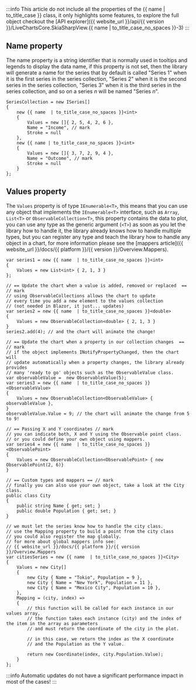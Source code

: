 :::info
This article do not include all the properties of the {{ name | to_title_case }} class, it only highlights some features, to
explore the full object checkout the [API explorer]({{ website_url }}/api/{{ version }}/LiveChartsCore.SkiaSharpView.{{ name  | to_title_case_no_spaces }}-3)
:::

## Name property

The name property is a string identifier that is normally used in tooltips and legends to display the data name,
if this property is not set, then the library will generate a name for the series that by default is called 
"Series 1" when it is the first series in the series collection, "Series 2" when it is the second series in the 
series collection, "Series 3" when it is the third series in the series collection, and so on a series *n* will be 
named "Series *n*".

<pre><code>SeriesCollection = new ISeries[]
{
    new {{ name  | to_title_case_no_spaces }}&lt;int>
    {
        Values = new []{ 2, 5, 4, 2, 6 },
        Name = "Income", // mark
        Stroke = null
    },
    new {{ name | to_title_case_no_spaces }}&lt;int>
    {
        Values = new []{ 3, 7, 2, 9, 4 },
        Name = "Outcome", // mark
        Stroke = null
    }
};
</code></pre>

## Values property

The `Values` property is of type `IEnumerable<T>`, this means that you can use any object that implements the `IEnumerable<T>` interface, 
such as `Array`, `List<T>` or `ObservableCollection<T>`, this property contains the data to plot, you can use any type as the
generic argument (`<T>`) as soon as you let the library how to handle it, the library already knows how to handle multiple types, 
but you can register any type and teach the library how to handle any object in a chart, for more information please see the 
[mappers article]({{ website_url }}/docs/{{ platform }}/{{ version }}/Overview.Mappers).

<pre><code>var series1 = new {{ name  | to_title_case_no_spaces }}&lt;int>
{
    Values = new List&lt;int> { 2, 1, 3 }
};

// == Update the chart when a value is added, removed or replaced  == // mark
// using ObservableCollections allows the chart to update
// every time you add a new element to the values collection
// (not needed in Blazor, it just... updates)
var series2 = new {{ name  | to_title_case_no_spaces }}&lt;double>
{
    Values = new ObservableCollection&lt;double> { 2, 1, 3 }
}
series2.add(4); // and the chart will animate the change!

// == Update the chart when a property in our collection changes  == // mark
// if the object implements INotifyPropertyChanged, then the chart will
// update automatically when a property changes, the library already provides
// many 'ready to go' objects such as the ObservableValue class.
var observableValue =  new ObservableValue(5);
var series3 = new {{ name  | to_title_case_no_spaces }}&lt;ObservableValue>
{
    Values = new ObservableCollection&lt;ObservableValue> { observableValue },
}
observableValue.Value = 9; // the chart will animate the change from 5 to 9!

// == Passing X and Y coordinates // mark 
// you can indicate both, X and Y using the Observable point class.
// or you could define your own object using mappers.
var series4 = new {{ name  | to_title_case_no_spaces }}&lt;ObservablePoint>
{
    Values = new ObservableCollection&lt;ObservablePoint> { new ObservablePoint(2, 6)}
}</code></pre>

<pre><code>// == Custom types and mappers == // mark
// finally you can also use your own object, take a look at the City class.
public class City 
{
    public string Name { get; set; }
    public double Population { get; set; }
}</code></pre>

<pre><code>// we must let the series know how to handle the city class.
// use the Mapping property to build a point from the city class
// you could also register the map globally.
// for more about global mappers info see:
// {{ website_url }}/docs/{{ platform }}/{{ version }}/Overview.Mappers
var citiesSeries = new {{ name  | to_title_case_no_spaces }}&lt;City>
{
    Values = new City[]
    { 
        new City { Name = "Tokio", Population = 9 },
        new City { Name = "New York", Population = 11 },
        new City { Name = "Mexico City", Population = 10 },
    },
    Mapping = (city, index) =>
    {
        // this function will be called for each instance in our values array,
        // the function takes each instance (city) and the index of the item in the array as parameters
        // and must return the coordinate of the city in the plot.
        
        // in this case, we return the index as the X coordinate
        // and the Population as the Y value.
        
        return new Coordinate(index, city.Population.Value);
    }
};</code></pre>

:::info
Automatic updates do not have a significant performance impact in most of the cases!
:::
